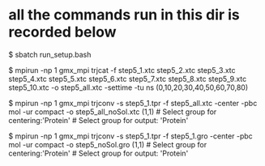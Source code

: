 # all the commands run in this dir is recorded below

$ sbatch run_setup.bash

$ mpirun -np 1 gmx_mpi trjcat -f step5_1.xtc step5_2.xtc step5_3.xtc step5_4.xtc step5_5.xtc step5_6.xtc step5_7.xtc step5_8.xtc step5_9.xtc step5_10.xtc -o step5_all.xtc -settime -tu ns
 (0,10,20,30,40,50,60,70,80)

$ mpirun -np 1 gmx_mpi trjconv -s step5_1.tpr -f step5_all.xtc -center -pbc mol -ur compact -o step5_all_noSol.xtc
 (1,1)  # Select group for centering:'Protein' # Select group for output: 'Protein'

$ mpirun -np 1 gmx_mpi trjconv -s step5_1.tpr -f step5_1.gro -center -pbc mol -ur compact -o step5_noSol.gro
 (1,1)  # Select group for centering:'Protein' # Select group for output: 'Protein'
